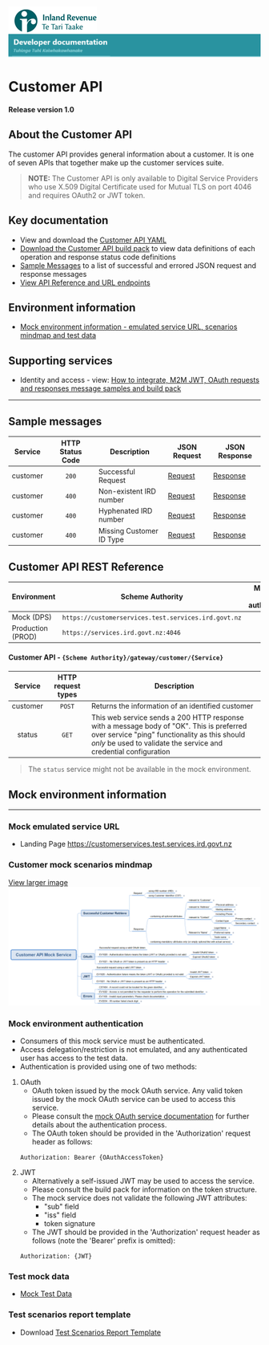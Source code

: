 
![IRD logo](../../Images/IRlogo.gif)
![Software Dev](../../Images/SoftwareDev.png)

# Customer API 

#### Release version 1.0

## About the Customer API 

The customer API provides general information about a customer. It is one of seven APIs that together make up the customer services suite. 

>**NOTE:** The Customer API is only available to Digital Service Providers who use X.509 Digital Certificate used for Mutual TLS on port 4046 and requires OAuth2 or JWT token.

## Key documentation

* View and download the [Customer API YAML](Customer%202021-09-14.yaml)
* [Download the Customer API build pack](Build%20pack%20-%20Customer%20API.pdf) to view data definitions of each operation and response status code definitions
* [Sample Messages](#Sample-Messages) to a list of successful and errored JSON request and response messages 	
* [View API Reference and URL endpoints](#Customer-API-REST-Reference)	

## Environment information

* [Mock environment information - emulated service URL, scenarios mindmap and test data](#mock-environment-information)

## Supporting services

* Identity and access - view: [How to integrate, M2M JWT, OAuth  requests and responses message samples and build pack](https://github.com/InlandRevenue/Gateway_Services-Access/tree/master/Identity%20and%20Access)

---


<a name="Sample-Messages"></a>
## Sample messages

| Service | HTTP Status Code| Description | JSON Request | JSON Response | 
| -- | :--: | -- | -- | -- | 
| customer | `200` | Successful Request | [Request](sample%20messages/POST_200_customer_request.json) | [Response](sample%20messages/POST_200_customer_response.json) | 
| customer | `400` | Non-existent IRD number | [Request](sample%20messages/POST_400_customer_CST404_non-existent_IRD_number_request.json) | [Response](sample%20messages/POST_400_customer_CST404_non-existent_IRD_number_response.json) |
| customer | `400` | Hyphenated IRD number | [Request](sample%20messages/POST_400_customer_EV1100_hyphenated_IRD_number_request.json) | [Response](sample%20messages/POST_400_customer_EV1100_hyphenated_IRD_number_response.json) |
| customer | `400` | Missing Customer ID Type | [Request](sample%20messages/POST_400_customer_EV1100_missing_CustomerIDType_request.json) | [Response](sample%20messages/POST_400_customer_EV1100_missing_CustomerIDType_response.json) |


<a name="Customer-API-REST-Reference"></a>
## Customer API REST Reference

| Environment | Scheme Authority | Mutual TLS (mTLS) authentication |
| --- | --- | :---: |
| Mock (DPS)| `https://customerservices.test.services.ird.govt.nz`| no |
| Production (PROD) | `https://services.ird.govt.nz:4046`| yes |

#### Customer API - `{Scheme Authority}/gateway/customer/{Service}`
| Service | HTTP request types | Description | 
| :--: | :--: | -- |
| customer | `POST` | Returns the information of an identified customer |
| status | `GET` | This web service sends a 200 HTTP response with a message body of "OK". This is preferred over service "ping" functionality as this should *only* be used to validate the service and credential configuration | 

> The `status` service might not be available in the mock environment.

<a name="mock-environment-information"></a>
## Mock environment information
---

### Mock emulated service URL
* Landing Page https://customerservices.test.services.ird.govt.nz

### Customer mock scenarios mindmap

[View larger image](../images/Customer%20API%20Mock%20Service.png)
![Mock Scenarios](../images/Customer%20API%20Mock%20Service.png)

### Mock environment authentication
* Consumers of this mock service must be authenticated.
* Access delegation/restriction is not emulated, and any authenticated user has access to the test data.
* Authentication is provided using one of two methods:
 1. OAuth
	* OAuth token issued by the mock OAuth service. Any valid token issued by the mock OAuth service can be used to access this service.
	* Please consult the [mock OAuth service documentation](https://mock-oauth.ird.digitalpartner.services/) for further details about the authentication process.
	* The OAuth token should be provided in the 'Authorization' request header as follows:
	```
	Authorization: Bearer {OAuthAccessToken}
	```
 2. JWT
	* Alternatively a self-issued JWT may be used to access the service.
	* Please consult the build pack for information on the token structure.
	* The mock service does not validate the following JWT attributes:
		* "sub" field
		* "iss" field
		* token signature
	* The JWT should be provided in the 'Authorization' request header as follows (note the 'Bearer' prefix is omitted):
	```
	Authorization: {JWT}
	```

### Test mock data
* [Mock Test Data](../Test%20Details/)  

### Test scenarios report template
* Download [Test Scenarios Report Template](Customer%20API%20-%20Test%20Report%20Template%20v1.1.docx)




